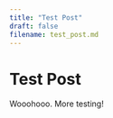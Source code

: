 ```yaml
---
title: "Test Post"
draft: false
filename: test_post.md
---
```


# Test Post

Wooohooo. More testing!
